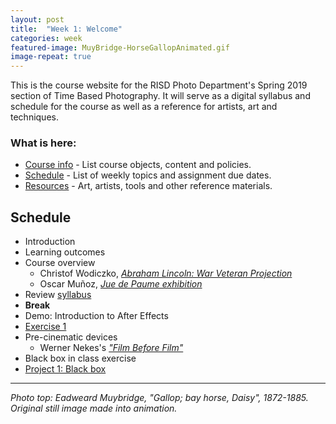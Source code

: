 ```yaml
---
layout: post
title:  "Week 1: Welcome"
categories: week
featured-image: MuyBridge-HorseGallopAnimated.gif
image-repeat: true
---
```

This is the course website for the RISD Photo Department's Spring 2019 section of Time Based Photography.  It will serve as a digital syllabus and schedule for the course as well as a reference for artists, art and techniques.

### What is here:
  * [Course info](course-info) - List course objects, content and policies.
  * [Schedule](schedule) - List of weekly topics and assignment due dates.
  * [Resources](resources) - Art, artists, tools and other reference materials.

## Schedule

* Introduction
* Learning outcomes
* Course overview
  * Christof Wodiczko, *[Abraham Lincoln: War Veteran Projection](https://vimeo.com/53446621)*
  * Oscar Muñoz, *[Jue de Paume exhibition](https://vimeo.com/98543782)*
* Review [syllabus](syllabus)
* **Break**
* Demo: Introduction to After Effects
* [Exercise 1](Assignments/Exercise-1.html)
* Pre-cinematic devices 
  * Werner Nekes's *["Film Before Film"](https://www.youtube.com/watch?v=fKTvEsvH59g)*
* Black box in class exercise
* [Project 1: Black box](Assignments/Project-1.html)

---
*Photo top: Eadweard Muybridge, "Gallop; bay horse, Daisy", 1872-1885. Original still image made into animation.*
